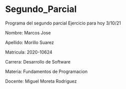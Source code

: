 # Segundo_Parcial
Programa del segundo parcial
Ejercicio para hoy 3/10/21

Nombre: Marcos Jose

Apellido: Morillo Suarez

Matricula: 2020-10624

Carrera: Desarrollo de Software

Materia: Fundamentos de Programacion

Docente: Miguel Moreta Rodriguez
